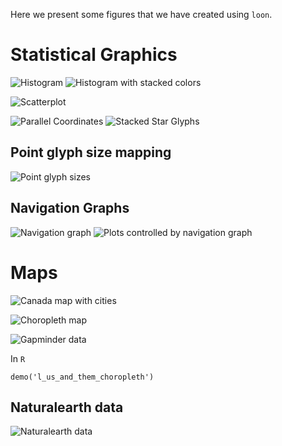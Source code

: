 
<script type="text/javascript">
document.getElementById("gallery").className += " selected";
</script>

Here we present some figures that we have created using `loon`.


# Statistical Graphics

![](images/gallery/histogram.png "Histogram")
![](images/gallery/histogram_stacked.png "Histogram with stacked colors")

![](images/gallery/scatterplot.png "Scatterplot")


![](images/display_serialaxes_parallel_nofactors.png "Parallel Coordinates")
![](images/display_serialaxes_star.png "Stacked Star Glyphs")


## Point glyph size mapping

![](images/gallery/glyph_sizes.png "Point glyph sizes")


## Navigation Graphs

![](images/gallery/ng_dimred_graph.png "Navigation graph")
![](images/gallery/ng_dimred_plots.png "Plots controlled by navigation graph")

# Maps

![](images/gallery/canada_map.png "Canada map with cities")

![](images/gallery/choropleth_map.png "Choropleth map")

![](images/gallery/choropleth_sp.png "Gapminder data")

In `R`

~~~
demo('l_us_and_them_choropleth')
~~~

## Naturalearth data

![](images/gallery/naturalearth_world.png "Naturalearth data")
